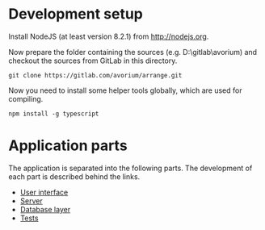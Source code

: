 # Development setup

Install NodeJS (at least version 8.2.1) from http://nodejs.org.

Now prepare the folder containing the sources (e.g. D:\\gitlab\\avorium) and checkout the sources from GitLab in this directory.

```
git clone https://gitlab.com/avorium/arrange.git
```

Now you need to install some helper tools globally, which are used for compiling.

```
npm install -g typescript
```

# Application parts

The application is separated into the following parts. The development of each part is described behind the links.

- [User interface](src/client/README.md)
- [Server](src/server/README.md)
- [Database layer](src/server/README.md)
- [Tests](src/test/README.md)